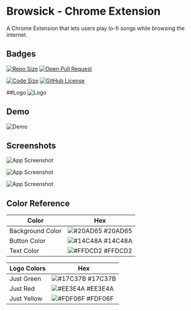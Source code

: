 
# Browsick - Chrome Extension

A Chrome Extension that lets users play lo-fi songs while browsing the internet.


## Badges
[![Repo Size](https://img.shields.io/github/repo-size/theriyazo/Browsick-Chrome-Extension)]()
[![Open Pull Request](https://img.shields.io/bitbucket/pr/theriyazo/Browsick-Chrome-Extension)]()

[![Code Size](https://img.shields.io/github/languages/code-size/theriyazo/Browsick-Chrome-Extension)]()
[![GitHub License](https://img.shields.io/github/license/theriyazo/Browsick-Chrome-Extension)]()
  
##Logo
![Logo](https://1.bp.blogspot.com/-1tMm-9z25d0/YS2DUFN4iLI/AAAAAAAAjT0/QnKY1WpT4wcfOicZheG-MEnXF4Kb_YHNACLcBGAsYHQ/s472/icon.png)

    
## Demo
![Demo](https://1.bp.blogspot.com/-9LHEcc2uU5E/YS2CgrXsL-I/AAAAAAAAjTk/wsdAEaZo7r4gznM3UpK0_j_Jzf_MUwpAwCLcBGAsYHQ/s1000/GIF-210831_063307.gif)

## Screenshots

![App Screenshot](https://1.bp.blogspot.com/-Ibk3i7ZKads/YS2EfNYJCcI/AAAAAAAAjUE/WGzd2tgtISY1qZhT751WxlTxBwXtrXihwCLcBGAsYHQ/s1240/Frame%2B3.png)

![App Screenshot](https://1.bp.blogspot.com/-LP7nSXknsCs/YS2EfflWsII/AAAAAAAAjUI/C1t_T4ycT1UDnESIoTibJujyKQvGLLQqgCLcBGAsYHQ/s1240/Frame%2B4.png)

![App Screenshot](https://1.bp.blogspot.com/-DUzCDvIsYH0/YS2EeuFsnPI/AAAAAAAAjUA/UX9OU5D11CwoGyGBC8SIlaFR-eCMQL72ACLcBGAsYHQ/s1240/Frame%2B5.png)


  ## Color Reference

| Color             | Hex                                                                |
| ----------------- | ------------------------------------------------------------------ |
| Background Color | ![#20AD65](https://via.placeholder.com/10/20AD65?text=+) #20AD65 |
| Button Color | ![#14C48A](https://via.placeholder.com/10/14C48A?text=+) #14C48A |
| Text Color | ![#FFDCD2](https://via.placeholder.com/10/FFDCD2?text=+) #FFDCD2 |

| Logo Colors             | Hex                                                                |
| ----------------- | ------------------------------------------------------------------ |
| Just Green | ![#17C37B](https://via.placeholder.com/10/17C37B?text=+) #17C37B |
| Just Red | ![#EE3E4A](https://via.placeholder.com/10/EE3E4A?text=+) #EE3E4A |
| Just Yellow | ![#FDF06F](https://via.placeholder.com/10/FDF06F?text=+) #FDF06F |
